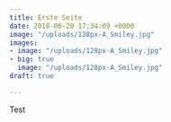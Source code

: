 ```yaml
---
title: Erste Seite
date: 2018-06-20 17:34:09 +0000
image: "/uploads/128px-A_Smiley.jpg"
images:
- image: "/uploads/128px-A_Smiley.jpg"
- big: true
  image: "/uploads/128px-A_Smiley.jpg"
draft: true

---
```

Test